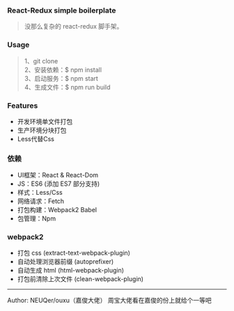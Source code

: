 ### React-Redux simple boilerplate
> 没那么复杂的 react-redux 脚手架。

### Usage
> 1、git clone  
> 2、安装依赖：$ npm install  
> 3、启动服务：$ npm start  
> 4、生成文件：$ npm run build  

### Features
* 开发环境单文件打包
* 生产环境分块打包
* Less代替Css

### 依赖
* UI框架：React & React-Dom
* JS：ES6 (添加 ES7 部分支持)
* 样式：Less/Css
* 网络请求：Fetch
* 打包构建：Webpack2 Babel
* 包管理：Npm

### webpack2
* 打包 css (extract-text-webpack-plugin)
* 自动处理浏览器前缀 (autoprefixer)
* 自动生成 html (html-webpack-plugin)
* 打包前清除上次文件 (clean-webpack-plugin)

---

Author: NEUQer/ouxu（嘉俊大佬）
周宝大佬看在嘉俊的份上就给个一等吧
